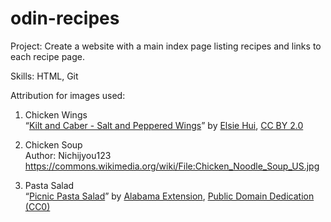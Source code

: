 # odin-recipes

Project: Create a website with a main index page listing recipes and links to each recipe page.

Skills: HTML, Git

Attribution for images used:
1) Chicken Wings <br>
“<a href="https://www.flickr.com/photos/elsiehui/10639167376" title="Kilt and Caber - Salt and Peppered Wings">Kilt and Caber - Salt and Peppered Wings</a>” by <a href="https://www.flickr.com/photos/elsiehui/">Elsie Hui</a>, <a href="https://creativecommons.org/licenses/by/2.0/deed.en" rel="license noopener noreferrer">CC BY 2.0</a>

2) Chicken Soup <br>
Author: Nichijyou123 <br>
https://commons.wikimedia.org/wiki/File:Chicken_Noodle_Soup_US.jpg

3) Pasta Salad <br>
“<a href="https://www.flickr.com/photos/alabama_extension/50594190623" title="Picnic Pasta Salad">Picnic Pasta Salad</a>” by <a href="https://www.flickr.com/photos/alabama_extension/">Alabama Extension</a>, <a href="https://creativecommons.org/publicdomain/zero/1.0/deed.en" rel="license noopener noreferrer">Public Domain Dedication (CC0)</a>